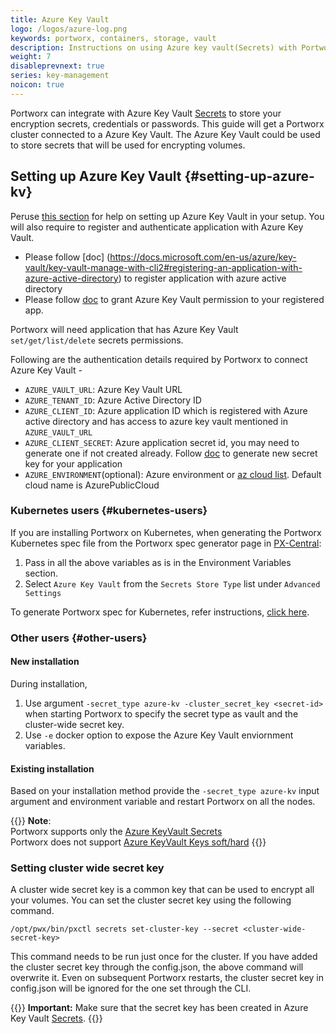 ```yaml
---
title: Azure Key Vault
logo: /logos/azure-log.png
keywords: portworx, containers, storage, vault
description: Instructions on using Azure key vault(Secrets) with Portworx
weight: 7
disableprevnext: true
series: key-management
noicon: true
---
```


Portworx can integrate with Azure Key Vault [Secrets](https://docs.microsoft.com/en-us/azure/key-vault/about-keys-secrets-and-certificates#key-vault-secrets) to store your encryption secrets, credentials or passwords. This guide will get a Portworx cluster connected to a Azure Key Vault. The Azure Key Vault could be used to store secrets that will be used for encrypting volumes.

## Setting up Azure Key Vault {#setting-up-azure-kv}

Peruse [this section](https://docs.microsoft.com/en-us/azure/key-vault/quick-create-portal) for help on setting up Azure Key Vault in your setup.
You will also require to register and authenticate application with Azure Key Vault.

- Please follow [doc] (https://docs.microsoft.com/en-us/azure/key-vault/key-vault-manage-with-cli2#registering-an-application-with-azure-active-directory) to register application with azure active directory
- Please follow [doc](https://docs.microsoft.com/en-us/azure/key-vault/key-vault-manage-with-cli2#authorizing-an-application-to-use-a-key-or-secret) to grant Azure Key Vault permission to your registered app.

Portworx will need application that has Azure Key Vault `set/get/list/delete` secrets permissions.

Following are the authentication details required by Portworx to connect Azure Key Vault -

- `AZURE_VAULT_URL`: Azure Key Vault URL
- `AZURE_TENANT_ID`: Azure Active Directory ID
- `AZURE_CLIENT_ID`: Azure application ID which is registered with Azure active directory and has access to azure key vault mentioned in `AZURE_VAULT_URL`
- `AZURE_CLIENT_SECRET`: Azure application secret id, you may need to generate one if not created already. Follow [doc](https://docs.microsoft.com/en-us/azure/active-directory/develop/howto-create-service-principal-portal#get-application-id-and-authentication-key) to generate new secret key for your application
- `AZURE_ENVIRONMENT`(optional): Azure environment or [az cloud list](https://docs.microsoft.com/en-us/cli/azure/get-started-with-azure-cli?view=azure-cli-latest).  Default cloud name is AzurePublicCloud

### Kubernetes users {#kubernetes-users}

If you are installing Portworx on Kubernetes, when generating the Portworx Kubernetes spec file from the Portworx spec generator page in [PX-Central](https://central.portworx.com):

1. Pass in all the above variables as is in the Environment Variables section.
2. Select `Azure Key Vault` from the `Secrets Store Type` list under `Advanced Settings`

To generate Portworx spec for Kubernetes, refer instructions, [click here](/portworx-install-with-kubernetes).


### Other users {#other-users}

#### New installation

During installation,

1. Use argument `-secret_type azure-kv -cluster_secret_key <secret-id>` when starting Portworx to specify the secret type as vault and the cluster-wide secret key.
2. Use `-e` docker option to expose the Azure Key Vault enviornment variables.

#### Existing installation

Based on your installation method provide the `-secret_type azure-kv` input argument and environment variable and restart Portworx on all the nodes.

{{<info>}}
**Note**:
<br>
Portworx supports only the [Azure KeyVault Secrets](https://docs.microsoft.com/en-us/azure/key-vault/about-keys-secrets-and-certificates#key-vault-secrets)
<br>
Portworx does not support [Azure KeyVault Keys soft/hard](https://docs.microsoft.com/en-us/azure/key-vault/about-keys-secrets-and-certificates#key-vault-keys)
{{</info>}}

### Setting cluster wide secret key

A cluster wide secret key is a common key that can be used to encrypt all your volumes. You can set the cluster secret key using the following command.

```text
/opt/pwx/bin/pxctl secrets set-cluster-key --secret <cluster-wide-secret-key>
```

This command needs to be run just once for the cluster. If you have added the cluster secret key through the config.json, the above command will overwrite it. Even on subsequent Portworx restarts, the cluster secret key in config.json will be ignored for the one set through the CLI.

{{<info>}}
**Important:**
Make sure that the secret key has been created in Azure Key Vault [Secrets](https://docs.microsoft.com/en-us/azure/key-vault/about-keys-secrets-and-certificates#key-vault-secrets).
{{</info>}}
